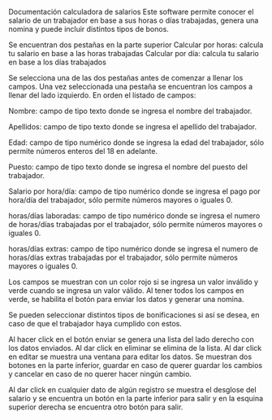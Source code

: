 Documentación calculadora de salarios
Este software permite conocer el salario de un trabajador en base a sus horas o días trabajadas, genera una nomina y puede incluir distintos tipos de bonos. 

Se encuentran dos pestañas en la parte superior
Calcular por horas: calcula tu salario en base a las horas trabajadas
Calcular por día: calcula tu salario en base a los días trabajados

Se selecciona una de las dos pestañas antes de comenzar a llenar los campos. Una vez seleccionada una pestaña se encuentran los campos a llenar del lado izquierdo.  En orden el listado de campos:

Nombre: campo de tipo texto donde se ingresa el nombre del trabajador.

Apellidos: campo de tipo texto donde se ingresa el apellido del trabajador. 

Edad: campo de tipo numérico donde se ingresa la edad del trabajador, sólo permite números enteros del 18 en adelante.

Puesto: campo de tipo texto donde se ingresa el nombre del puesto del trabajador. 

Salario por hora/día: campo de tipo numérico donde se ingresa el pago por hora/día del trabajador, sólo permite números mayores o iguales 0.

horas/días laboradas: campo de tipo numérico donde se ingresa el numero de horas/días trabajadas por el trabajador, sólo permite números mayores o iguales 0.

horas/días extras: campo de tipo numérico donde se ingresa el numero de horas/días extras trabajadas por el trabajador, sólo permite números mayores o iguales 0.


Los campos se muestran con un color rojo si se ingresa un valor inválido y verde cuando se ingresa un valor válido. Al tener todos los campos en verde, se habilita el botón para enviar los datos y generar una nomina. 

Se pueden seleccionar distintos tipos de bonificaciones si así se desea, en caso de que el trabajador haya cumplido con estos. 

Al hacer click en el botón enviar se genera una lista del lado derecho con los datos enviados. Al dar click en eliminar se elimina de la lista. Al dar click en editar se muestra una ventana para editar los datos. Se muestran dos botones en la parte inferior, guardar en caso de querer guardar los cambios y cancelar en caso de no querer hacer ningún cambio.

Al dar click en cualquier dato de algún registro se muestra el desglose del salario y se encuentra un botón en la parte inferior para salir y en la esquina superior derecha se encuentra otro botón para salir.

